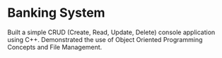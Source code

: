 # Banking System
Built a simple CRUD (Create, Read, Update, Delete) console application using C++. Demonstrated the use of Object Oriented Programming Concepts and File Management.
